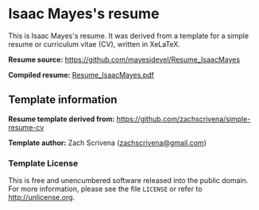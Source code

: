 # Isaac Mayes's resume

This is Isaac Mayes's resume. It was derived from a template for a simple resume or curriculum vitae (CV), written in XeLaTeX.

**Resume source:**
<https://github.com/mayesidevel/Resume_IsaacMayes>

**Compiled resume:**
[Resume_IsaacMayes.pdf](https://raw.githubusercontent.com/mayesidevel/Resume_IsaacMayes/master/Resume_IsaacMayes.pdf)




## Template information

**Resume template derived from:**
<https://github.com/zachscrivena/simple-resume-cv>

**Template author:**
Zach Scrivena (zachscrivena@gmail.com)

### Template License

This is free and unencumbered software released into the public domain.
For more information, please see the file `LICENSE` or refer to <http://unlicense.org>.